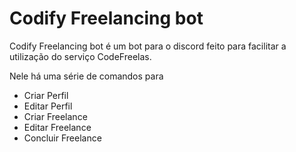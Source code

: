 # Codify Freelancing bot
Codify Freelancing bot é um bot para o discord feito para facilitar a utilização do serviço CodeFreelas.

Nele há uma série de comandos para

- Criar Perfil
- Editar Perfil
- Criar Freelance
- Editar Freelance
- Concluir Freelance
